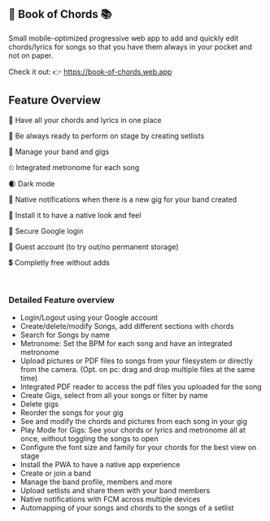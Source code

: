 ## 🎼 Book of Chords 📚
Small mobile-optimized progressive web app to add and quickly edit chords/lyrics for songs so that you have them always in your pocket and not on paper. 

Check it out: 👉 https://book-of-chords.web.app

## Feature Overview
🎵 Have all your chords and lyrics in one place

🎸 Be always ready to perform on stage by creating setlists

🎤 Manage your band and gigs 

⏲ Integrated metronome for each song

🌒 Dark mode 

🎯 Native notifications when there is a new gig for your band created

📱 Install it to have a native look and feel

🔐 Secure Google login

👻 Guest account (to try out/no permanent storage)

💲 Completly free without adds

<br>

### Detailed Feature overview

- Login/Logout using your Google account
- Create/delete/modify Songs, add different sections with chords
- Search for Songs by name
- Metronome: Set the BPM for each song and have an integrated metronome 
- Upload pictures or PDF files to songs from your filesystem or directly from the camera. (Opt. on pc: drag and drop multiple files at the same time)
- Integrated PDF reader to access the pdf files you uploaded for the song
- Create Gigs, select from all your songs or filter by name
- Delete gigs
- Reorder the songs for your gig
- See and modify the chords and pictures from each song in your gig
- Play Mode for Gigs: See your chords or lyrics and metronome all at once, without toggling the songs to open
- Configure the font size and family for your chords for the best view on stage
- Install the PWA to have a native app experience
- Create or join a band
- Manage the band profile, members and more
- Upload setlists and share them with your band members
- Native notifications with FCM across multiple devices
- Automapping of your songs and chords to the songs of a setlist

